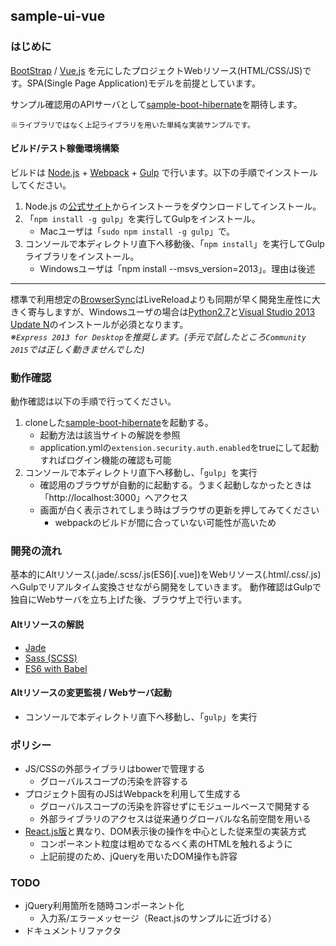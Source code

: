 sample-ui-vue
---

### はじめに

[BootStrap](http://getbootstrap.com/) / [Vue.js](http://jp.vuejs.org/) を元にしたプロジェクトWebリソース(HTML/CSS/JS)です。SPA(Single Page Application)モデルを前提としています。  

サンプル確認用のAPIサーバとして[sample-boot-hibernate](https://github.com/jkazama/sample-boot-hibernate)を期待します。

`※ライブラリではなく上記ライブラリを用いた単純な実装サンプルです。`

#### ビルド/テスト稼働環境構築

ビルドは [Node.js](http://nodejs.jp/) + [Webpack](https://webpack.github.io/) + [Gulp](http://gulpjs.com/) で行います。以下の手順でインストールしてください。

1. Node.js の[公式サイト](http://nodejs.jp/)からインストーラをダウンロードしてインストール。
1. 「`npm install -g gulp`」を実行してGulpをインストール。
    - Macユーザは「`sudo npm install -g gulp`」で。
1. コンソールで本ディレクトリ直下へ移動後、「`npm install`」を実行してGulpライブラリをインストール。
    - Windowsユーザは「npm install --msvs_version=2013」。理由は後述

---

標準で利用想定の[BrowserSync](http://www.browsersync.io/)はLiveReloadよりも同期が早く開発生産性に大きく寄与しますが、Windowsユーザの場合は[Python2.7](https://www.python.org/)と[Visual Studio 2013 Update N](https://www.visualstudio.com/downloads/download-visual-studio-vs)のインストールが必須となります。  
*※`Express 2013 for Desktop`を推奨します。(手元で試したところ`Community 2015`では正しく動きませんでした)*

### 動作確認

動作確認は以下の手順で行ってください。

1. cloneした[sample-boot-hibernate](https://github.com/jkazama/sample-boot-hibernate)を起動する。
    - 起動方法は該当サイトの解説を参照
    - application.ymlの`extension.security.auth.enabled`をtrueにして起動すればログイン機能の確認も可能
1. コンソールで本ディレクトリ直下へ移動し、「`gulp`」を実行
    - 確認用のブラウザが自動的に起動する。うまく起動しなかったときは「http://localhost:3000」へアクセス
    - 画面が白く表示されてしまう時はブラウザの更新を押してみてください
        - webpackのビルドが間に合っていない可能性が高いため

### 開発の流れ

基本的にAltリソース(.jade/.scss/.js(ES6)[.vue])をWebリソース(.html/.css/.js)へGulpでリアルタイム変換させながら開発をしていきます。
動作確認はGulpで独自にWebサーバを立ち上げた後、ブラウザ上で行います。  

#### Altリソースの解説

- [Jade](http://jade-lang.com/)
- [Sass (SCSS)](http://sass-lang.com/)
- [ES6 with Babel](https://babeljs.io/)

#### Altリソースの変更監視 / Webサーバ起動

+ コンソールで本ディレクトリ直下へ移動し、「`gulp`」を実行

### ポリシー

- JS/CSSの外部ライブラリはbowerで管理する
    - グローバルスコープの汚染を許容する
- プロジェクト固有のJSはWebpackを利用して生成する
    - グローバルスコープの汚染を許容せずにモジュールベースで開発する
    - 外部ライブラリのアクセスは従来通りグローバルな名前空間を用いる
- [React.js版](https://github.com/jkazama/sample-ui-react)と異なり、DOM表示後の操作を中心とした従来型の実装方式
    - コンポーネント粒度は粗めでなるべく素のHTMLを触れるように
    - 上記前提のため、jQueryを用いたDOM操作も許容

### TODO

- jQuery利用箇所を随時コンポーネント化
    - 入力系/エラーメッセージ（React.jsのサンプルに近づける）
- ドキュメントリファクタ
